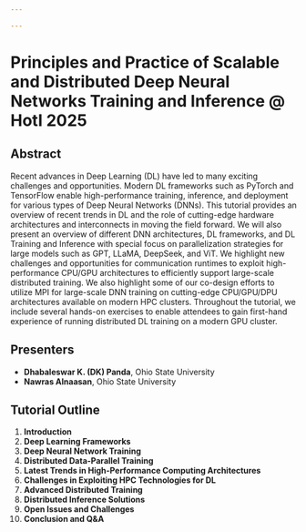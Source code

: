 ```yaml
---

---
```

# Principles and Practice of Scalable and Distributed Deep Neural Networks Training and Inference @ HotI 2025

## Abstract

Recent advances in Deep Learning (DL) have led to many exciting challenges and opportunities. Modern DL frameworks such as PyTorch and TensorFlow enable high-performance training, inference, and deployment for various types of Deep Neural Networks (DNNs). This tutorial provides an overview of recent trends in DL and the role of cutting-edge hardware architectures and interconnects in moving the field forward. We will also present an overview of different DNN architectures, DL frameworks, and DL Training and Inference with special focus on parallelization strategies for large models such as GPT, LLaMA, DeepSeek, and ViT. We highlight new challenges and opportunities for communication runtimes to exploit high-performance CPU/GPU architectures to efficiently support large-scale distributed training. We also highlight some of our co-design efforts to utilize MPI for large-scale DNN training on cutting-edge CPU/GPU/DPU architectures available on modern HPC clusters. Throughout the tutorial, we include several hands-on exercises to enable attendees to gain first-hand experience of running distributed DL training on a modern GPU cluster.

## Presenters

- **Dhabaleswar K. (DK) Panda**, Ohio State University
- **Nawras Alnaasan**, Ohio State University

## Tutorial Outline
1. **Introduction**
2. **Deep Learning Frameworks**
3. **Deep Neural Network Training**
4. **Distributed Data-Parallel Training**
5. **Latest Trends in High-Performance Computing Architectures**
6. **Challenges in Exploiting HPC Technologies for DL**
7. **Advanced Distributed Training**
8. **Distributed Inference Solutions**
9. **Open Issues and Challenges**
10. **Conclusion and Q&A**